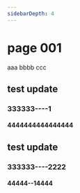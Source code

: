 ```yaml
---
sidebarDepth: 4
---
```


# page 001 
aaa bbbb ccc 
## test update 

### 333333----1

#### 4444444444444444



## test update 

### 333333----2222

#### 44444--14444